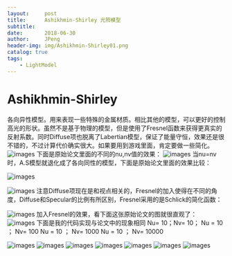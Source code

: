 ```yaml
---
layout:     post
title:      Ashikhmin-Shirley 光照模型
subtitle:   
date:       2018-06-30
author:     JPeng
header-img: img/Ashikhmin-Shirley01.png
catalog: true
tags:
    - LightModel
---
```



# Ashikhmin-Shirley
  各向异性模型。用来表现一些特殊的金属材质。相比其他的模型，可以更好的控制高光的形状。虽然不是基于物理的模型，但是使用了Fresnel函数来获得更真实的反射系数。同时Diffuse项也脱离了Labertian模型，保证了能量守恒，效果还是很不错的，不过计算代价确实很大。如果要用到游戏里面，肯定要做一些简化。
![images](https://github.com/liujiapeng550/liujiapeng550.github.io/tree/master/img/Ashikhmin-Shirley02)
下面是原始论文里面的不同的nu,nv值的效果：
![images](https://github.com/liujiapeng550/liujiapeng550.github.io/tree/master/img/Ashikhmin-Shirley03)
当nu=nv时，A.S模型就退化成了各向同性的模型，下面是原始论文里面的效果比较：

![images](https://github.com/liujiapeng550/liujiapeng550.github.io/tree/master/img/Ashikhmin-Shirley04)

![images](https://github.com/liujiapeng550/liujiapeng550.github.io/tree/master/img/Ashikhmin-Shirley05)
注意Diffuse项现在是和视点相关的，Fresnel的加入使得在不同的角度，Diffuse和Specular的比例有所区别，Fresnel采用的是Schlick的简化函数：

![images](https://github.com/liujiapeng550/liujiapeng550.github.io/tree/master/img/Ashikhmin-Shirley06)
加入Fresnel的效果，看下面这张原始论文的图就很直观了：
![images](https://github.com/liujiapeng550/liujiapeng550.github.io/tree/master/img/Ashikhmin-Shirley07)
下面是我的代码实现与论文中的现象相同 
Nu= 10；Nv= 10；            Nu = 10 ； Nv= 100        Nu = 10 ； Nv= 1000          Nu = 10 ； Nv= 10000

![images](https://github.com/liujiapeng550/liujiapeng550.github.io/tree/master/img/Ashikhmin-Shirley08)
![images](https://github.com/liujiapeng550/liujiapeng550.github.io/tree/master/img/Ashikhmin-Shirley09)
![images](https://github.com/liujiapeng550/liujiapeng550.github.io/tree/master/img/Ashikhmin-Shirley10)
![images](https://github.com/liujiapeng550/liujiapeng550.github.io/tree/master/img/Ashikhmin-Shirley11)
![images](https://github.com/liujiapeng550/liujiapeng550.github.io/tree/master/img/Ashikhmin-Shirley12)
![images](https://github.com/liujiapeng550/liujiapeng550.github.io/tree/master/img/Ashikhmin-Shirley13)
![images](https://github.com/liujiapeng550/liujiapeng550.github.io/tree/master/img/Ashikhmin-Shirley14)
